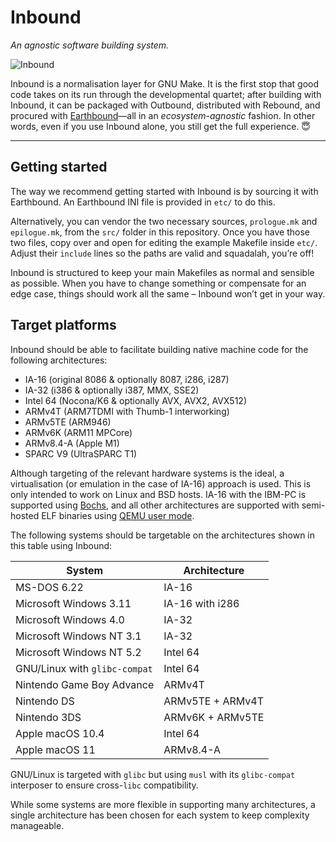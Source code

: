 # Inbound

_An agnostic software building system._

![Inbound](https://cdn.tohoku.ac/inbound-banner.jpg)

Inbound is a normalisation layer for GNU Make. It is the first stop that
good code takes on its run through the developmental quartet; after
building with Inbound, it can be packaged with Outbound, distributed
with Rebound, and procured with
[Earthbound](https://github.com/aquefir/earthbound)&mdash;all in an
_ecosystem-agnostic_ fashion. In other words, even if you use Inbound
alone, you still get the full experience. &#128519;

-----

## Getting started

The way we recommend getting started with Inbound is by sourcing it with
Earthbound. An Earthbound INI file is provided in `etc/` to do this.

Alternatively, you can vendor the two necessary sources, `prologue.mk`
and `epilogue.mk`, from the `src/` folder in this repository. Once you
have those two files, copy over and open for editing the example
Makefile inside `etc/`. Adjust their `include` lines so the paths are
valid and squadalah, you&rsquo;re off!

Inbound is structured to keep your main Makefiles as normal and sensible
as possible. When you have to change something or compensate for an edge
case, things should work all the same &ndash; Inbound won&rsquo;t get in
your way.

## Target platforms

Inbound should be able to facilitate building native machine code for
the following architectures:

- IA-16 (original 8086 &amp; optionally 8087, i286, i287)
- IA-32 (i386 &amp; optionally i387, MMX, SSE2)
- Intel 64 (Nocona/K6 &amp; optionally AVX, AVX2, AVX512)
- ARMv4T (ARM7TDMI with Thumb-1 interworking)
- ARMv5TE (ARM946)
- ARMv6K (ARM11 MPCore)
- ARMv8.4-A (Apple M1)
- SPARC V9 (UltraSPARC T1)

Although targeting of the relevant hardware systems is the ideal, a
virtualisation (or emulation in the case of IA-16) approach is used.
This is only intended to work on Linux and BSD hosts. IA-16 with the
IBM-PC is supported using [Bochs](https://github.com/bochs-emu/Bochs),
and all other architectures are supported with semi-hosted ELF binaries
using [QEMU user mode](https://www.qemu.org/docs/master/user/main.html).

The following systems should be targetable on the architectures shown in
this table using Inbound:

| System                        | Architecture     |
|-------------------------------|------------------|
| MS-DOS 6.22                   | IA-16            |
| Microsoft Windows 3.11        | IA-16 with i286  |
| Microsoft Windows 4.0         | IA-32            |
| Microsoft Windows NT 3.1      | IA-32            |
| Microsoft Windows NT 5.2      | Intel 64         |
| GNU/Linux with `glibc-compat` | Intel 64         |
| Nintendo Game Boy Advance     | ARMv4T           |
| Nintendo DS                   | ARMv5TE + ARMv4T |
| Nintendo 3DS                  | ARMv6K + ARMv5TE |
| Apple macOS 10.4              | Intel 64         |
| Apple macOS 11                | ARMv8.4-A        |

GNU/Linux is targeted with `glibc` but using `musl` with its
`glibc-compat` interposer to ensure cross-`libc` compatibility.

While some systems are more flexible in supporting many architectures,
a single architecture has been chosen for each system to keep complexity
manageable.
